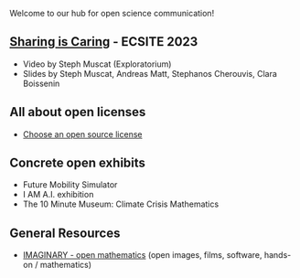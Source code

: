 Welcome to our hub for open science communication!

## [Sharing is Caring](https://www.ecsite.eu/conference/programme/sharing-caring-open-licenses-practice) - ECSITE 2023
* Video by Steph Muscat (Exploratorium)
* Slides by Steph Muscat, Andreas Matt, Stephanos Cherouvis, Clara Boissenin
  
## All about open licenses
* [Choose an open source license](https://choosealicense.com/)

## Concrete open exhibits 
* Future Mobility Simulator
* I AM A.I. exhibition
* The 10 Minute Museum: Climate Crisis Mathematics

## General Resources
* [IMAGINARY - open mathematics](https://imaginary.org) (open images, films, software, hands-on / mathematics)
